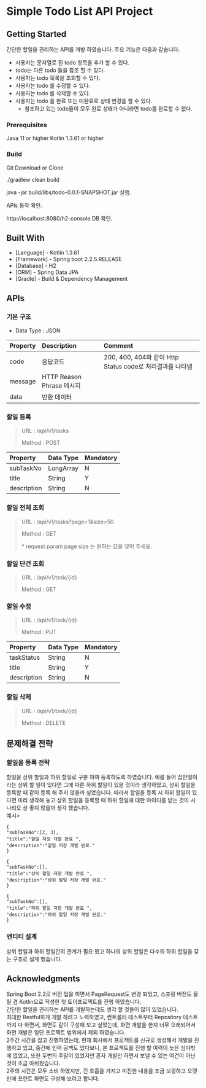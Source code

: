 # Simple Todo List API Project

## Getting Started

간단한 할일을 관리하는 API를 개발 하였습니다.
주요 기능은 다음과 같습니다.
 * 사용자는 문자열로 된 todo 항목을 추가 할 수 있다.
 * todo는 다른 todo 들을 참조 할 수 있다.
 * 사용자는 todo 목록을 조회할 수 있다.
 * 사용자는 todo 를 수정할 수 있다.
 * 사용자는 todo 를 삭제할 수 있다.
 * 사용자는 todo 를 완료 또는 미완료로 상태 변경을 할 수 있다.
   - 참조하고 있는 todo들이 모두 완료 상태가 아니라면 todo를 완료할 수 없다.

### Prerequisites

Java 11 or higher
Kotlin 1.3.61 or higher

### Build

Git Download or Clone

./gradlew clean build 

java -jar build/libs/todo-0.0.1-SNAPSHOT.jar 실행.

APIs 동작 확인.

http://localhost:8080/h2-console DB 확인. 

## Built With
* [Language]  - Kotlin 1.3.61
* [Framework] - Spring boot 2.2.5.RELEASE
* [Database]  - H2
* [ORM]       - Spring Data JPA
* [Gradle]    - Build & Dependency Management

## APIs

### 기본 구조
 * Data Type : JSON
 
 <table>
	<thead>
	<tr>
	<th align="left">Property</th>
	<th align="left">Description</th>
	<th align="left">Comment</th>
	</tr>
	</thead>
	<tbody>
	<tr>
	<td align="left">code</td>
	<td align="left">응답코드</td>
	<td align="left">200, 400, 404와 같이 Http Status code로 처리결과를 나타냄</td>
	</tr>
	<tr>
	<td align="left">message</td>
	<td align="left">HTTP Reason Phrase 메시지</td>
	<td align="left"></td>
	</tr>
	<tr>
	<td align="left">data</td>
	<td align="left">반환 데이터</td>
	<td align="left"></td>
	</tr>
	</tbody>
</table>

### 할일 등록
<blockquote>
<p>URL : /api/v1/tasks</p>
<p>Method : POST</p>
</blockquote>
<table>
<thead>
<tr>
<th align="left">Property</th>
<th align="left">Data Type</th>
<th align="left">Mandatory</th>
</tr>
</thead>
<tbody>
<tr>
<td align="left">subTaskNo</td>
<td align="left">LongArray</td>
<td align="left">N</td>
</tr>
<tr>
<td align="left">title</td>
<td align="left">String</td>
<td align="left">Y</td>
</tr>
<tr>
<td align="left">description</td>
<td align="left">String</td>
<td align="left">N</td>
</tr>
</tbody>
</table>

### 할일 전체 조회
<blockquote>
<p>URL : /api/v1/tasks?page=1&size=50</p>
<p>Method : GET</p>
<p>* request param page size 는 원하는 값을 넣어 주세요. </p>
</blockquote>

### 할일 단건 조회
<blockquote>
<p>URL : /api/v1/task/{id}</p>
<p>Method : GET</p>
</blockquote>

### 할일 수정
<blockquote>
<p>URL : /api/v1/task/{id}</p>
<p>Method : PUT</p>
</blockquote>
<table>
<thead>
<tr>
<th align="left">Property</th>
<th align="left">Data Type</th>
<th align="left">Mandatory</th>
</tr>
</thead>
<tbody>
<tr>
<td align="left">taskStatus</td>
<td align="left">String</td>
<td align="left">N</td>
</tr>
<tr>
<td align="left">title</td>
<td align="left">String</td>
<td align="left">Y</td>
</tr>
<tr>
<td align="left">description</td>
<td align="left">String</td>
<td align="left">N</td>
</tr>
</tbody>
</table>

### 할일 삭제
<blockquote>
<p>URL : /api/v1/task/{id}</p>
<p>Method : DELETE</p>
</blockquote>

## 문제해결 전략

### 할일을 등록 전략
할일을 상위 할일과 하위 할일로 구분 하여 등록하도록 하였습니다.
예를 들어 집안일이라는 상위 할 일이 있다면 그에 따른 하위 할일이 있을 것이라 생각하였고, 
상위 할일을 등록할 때 같이 등록 해 주지 않을까 싶었습니다.
따라서 할일을 등록 시 하위 할일이 있다면 미리 생각해 놓고 상위 할일을 등록할 때 하위 할일에 대한
아이디를 받는 것이 시나리오 상 좋지 않을까 생각 했습니다.<br/>
예시> <br/>
```
{
"subTaskNo":[2, 3],
"title":"할일 저장 개발 완료 ",
"description":"할일 저장 개발 완료."
}
```
```
{
"subTaskNo":[],
"title":"상위 할일 저장 개발 완료 ",
"description":"상위 할일 저장 개발 완료."
}
```
```
{
"subTaskNo":[],
"title":"하위 할일 저장 개발 완료 ",
"description":"하위 할일 저장 개발 완료."
}
```

### 엔티티 설계
상위 할일과 하위 할일간의 관계가 필요 했고 하나의 상위 할일은 다수의 하위 할일을 갖는 구조로 설계 했습니다.

## Acknowledgments
Spring Boot 2.2로 버전 업을 하면서 PageRequest도 변경 되었고, 스프링 버전도 올릴 겸 Kotlin으로
작성한 첫 토이프로젝트를 진행 하였습니다. <br/>
간단한 할일을 관리하는 API를 개발하는데도 생각 할 것들이 많이 있었습니다. <br/>
최대한 Restful하게 개발 하려고 노력하였고, 컨트롤러 테스트부터 Repository 테스트까지 다 하면서, 화면도
같이 구성해 보고 싶었는데, 화면 개발을 한지 너무 오래되어서 화면 개발은 일단 프로젝트 범위에서 제외 하였습니다. <br/>
2주간 시간을 잡고 진행하였는데, 현재 회사에서 프로젝트를 신규로 생성해서 개발을 진행하고 있고,
중간에 인력 공백도 있다보니, 본 프로젝트를 진행 할 여력이 늦은 심야밖에 없었고, 또한 두번의 주말이 있었지만
혼자 개발만 하면서 보낼 수 있는 여건이 아닌것이 조금 아쉬웠습니다. <br/>
2주의 시간은 모두 소비 하였지만, 긴 호흡을 가지고 미진한 내용을 조금 보강하고 오랫만에 프런트 화면도 구성해
보려고 합니다.
